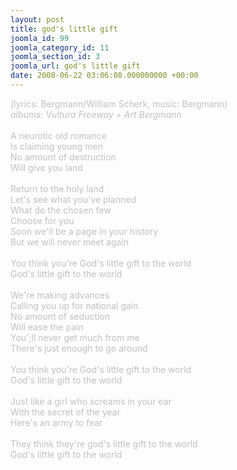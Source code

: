 ```yaml
---
layout: post
title: god's little gift
joomla_id: 99
joomla_category_id: 11
joomla_section_id: 3
joomla_url: god's little gift
date: 2008-06-22 03:06:08.000000000 +00:00
---
```

<span style="color: #c0c0c0">(lyrics: Bergmann/William Scherk, music: Bergmann)<br />
<i>albums: Vultura Freeway + Art Bergmann</i><br />
<br />
A neurotic old romance<br />
Is claiming young men<br />
No amount of destruction<br />
Will give you land<br />
<br />
Return to the holy land<br />
Let's see what you've planned<br />
What do the chosen few<br />
Choose for you<br />
Soon we'll be a page in your history<br />
But we will never meet again<br />
<br />
You think you're God's little gift to the world<br />
God's little gift to the world<br />
<br />
We're making advances<br />
Calling you up for national gain<br />
No amount of seduction<br />
Will ease the pain<br />
You';ll never get much from me<br />
There's just enough to go around<br />
<br />
You think you're God's little gift to the world<br />
God's little gift to the world<br />
<br />
Just like a girl who screams in your ear<br />
With the secret of the year<br />
Here's an army to fear<br />
<br />
They think they're god's little gift to the world<br />
God's little gift to the world</span>
